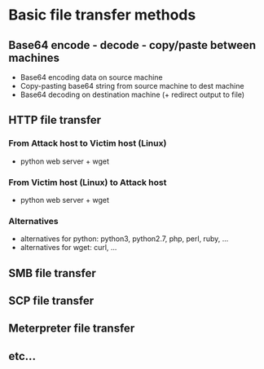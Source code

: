 # Basic file transfer methods
## Base64 encode - decode - copy/paste between machines
* Base64 encoding data on source machine
* Copy-pasting base64 string from source machine to dest machine
* Base64 decoding on destination machine (+ redirect output to file)
## HTTP file transfer
### From Attack host to Victim host (Linux)
* python web server + wget
### From Victim host (Linux) to Attack host
* python web server + wget
### Alternatives
* alternatives for python: python3, python2.7, php, perl, ruby, ...
* alternatives for wget: curl, ...
## SMB file transfer
## SCP file transfer
## Meterpreter file transfer
## etc...
